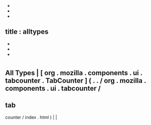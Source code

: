 -
-
-
title
:
alltypes
-
-
-
-
#
#
#
All
Types
|
[
org
.
mozilla
.
components
.
ui
.
tabcounter
.
TabCounter
]
(
.
.
/
org
.
mozilla
.
components
.
ui
.
tabcounter
/
-
tab
-
counter
/
index
.
html
)
|
|
